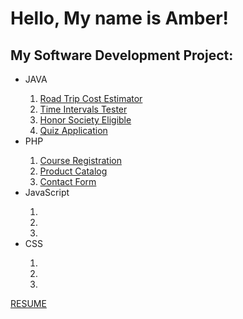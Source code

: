 

<h1>Hello, My name is Amber!</h1> 

<h2>My Software Development Project:</h2>
<ul>
  <li>JAVA</li>
  <ol>
    <li><a href="https://amberkrodriguez.github.io/RoadTripCostEstimator/">Road Trip Cost Estimator</a> </li>
    <li><a href="https://amberkrodriguez.github.io/TimeIntervalCheck/">Time Intervals Tester</a></li>
     <li><a href="https://github.com/AmberKRodriguez/HonorSocietyEligible">Honor Society Eligible</a></li>
    <li><a href="">Quiz Application</a></li>
  </ol>
  <li>PHP</li>
  <ol>
    <li><a href="">Course Registration</a> </li>
    <li><a href="">Product Catalog</a></li>
     <li><a href="">Contact Form</a></li>
  </ol>
  <li>JavaScript</li>
  <ol>
    <li><a href=""></a> </li>
    <li><a href=""></a></li>
     <li><a href=""></a></li>
  </ol>
  <li>CSS</li>
  <ol>
    <li><a href=""></a> </li>
    <li><a href=""></a></li>
     <li><a href=""></a></li>
  </ol>
</ul>


<a href="https://amberkrodriguez.github.io/ResumePage/">RESUME</a>
